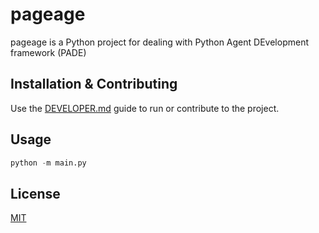 # pageage 

pageage is a Python project for dealing with Python Agent DEvelopment framework (PADE)

## Installation & Contributing

Use the [DEVELOPER.md](./DEVELOPER.md) guide to run or contribute to the project.

## Usage

```python
python -m main.py
```

## License

[MIT](./LICENSE)

